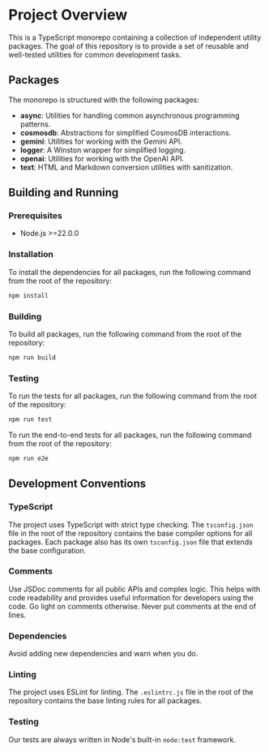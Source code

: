 # Project Overview

This is a TypeScript monorepo containing a collection of independent utility packages. The goal of this repository is to provide a set of reusable and well-tested utilities for common development tasks.

## Packages

The monorepo is structured with the following packages:

- **async**: Utilities for handling common asynchronous programming patterns.
- **cosmosdb**: Abstractions for simplified CosmosDB interactions.
- **gemini**: Utilities for working with the Gemini API.
- **logger**: A Winston wrapper for simplified logging.
- **openai**: Utilities for working with the OpenAI API.
- **text**: HTML and Markdown conversion utilities with sanitization.

## Building and Running

### Prerequisites

- Node.js >=22.0.0

### Installation

To install the dependencies for all packages, run the following command from the root of the repository:

```sh
npm install
```

### Building

To build all packages, run the following command from the root of the repository:

```sh
npm run build
```

### Testing

To run the tests for all packages, run the following command from the root of the repository:

```sh
npm run test
```

To run the end-to-end tests for all packages, run the following command from the root of the repository:

```sh
npm run e2e
```

## Development Conventions

### TypeScript

The project uses TypeScript with strict type checking. The `tsconfig.json` file in the root of the repository contains the base compiler options for all packages. Each package also has its own `tsconfig.json` file that extends the base configuration.

### Comments

Use JSDoc comments for all public APIs and complex logic. This helps with code readability and provides useful information for developers using the code. Go light on comments otherwise. Never put comments at the end of lines.

### Dependencies

Avoid adding new dependencies and warn when you do.

### Linting

The project uses ESLint for linting. The `.eslintrc.js` file in the root of the repository contains the base linting rules for all packages.

### Testing

Our tests are always written in Node's built-in `node:test` framework.
